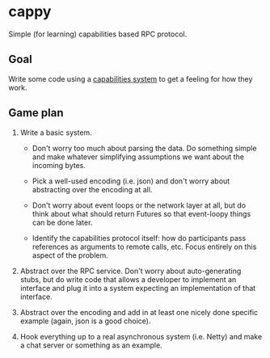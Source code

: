 # cappy
Simple (for learning) capabilities based RPC protocol.

## Goal

Write some code using a [capabilities system](https://en.wikipedia.org/wiki/Object-capability_model) to get a feeling for how they work.


## Game plan

1.  Write a basic system.
    *   Don't worry too much about parsing the data.
        Do something simple and make whatever simplifying assumptions we
        want about the incoming bytes.
    *   Pick a well-used encoding (i.e. json) and don't worry about abstracting
        over the encoding at all.

    *   Don't worry about event loops or the network layer at all, but do think
        about what should return Futures so that event-loopy things can be done
        later.

    *   Identify the capabilities protocol itself: how do participants pass
        references as arguments to remote calls, etc. Focus entirely on this
        aspect of the problem.

2.  Abstract over the RPC service.
Don't worry about auto-generating stubs, but do write code that allows a developer to implement an interface and plug it into a system expecting an implementation of that interface.
3.  Abstract over the encoding and add in at least one nicely done specific example (again, json is a good choice).
4.  Hook everything up to a real asynchronous system (i.e. Netty) and make a chat server or something as an example.
